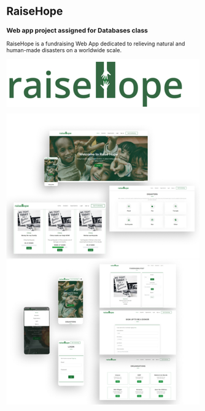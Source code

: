 # RaiseHope
### Web app project assigned for Databases class

RaiseHope is a fundraising Web App dedicated to relieving natural and human-made disasters on a worldwide scale.
<p></p>
<p align="center">
  <img src="./image/3.jpg">
</p>
<p align="center">
  <img src="./image/1.jpg">
  <img src="./image/2.jpg">
</p>
